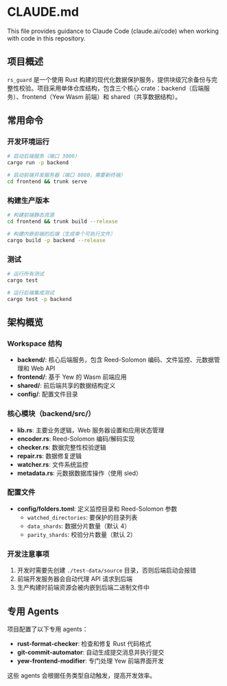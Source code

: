 # CLAUDE.md

This file provides guidance to Claude Code (claude.ai/code) when working with code in this repository.

## 项目概述

`rs_guard` 是一个使用 Rust 构建的现代化数据保护服务，提供块级冗余备份与完整性校验。项目采用单体仓库结构，包含三个核心 crate：backend（后端服务）、frontend（Yew Wasm 前端）和 shared（共享数据结构）。

## 常用命令

### 开发环境运行
```bash
# 启动后端服务（端口 3000）
cargo run -p backend

# 启动前端开发服务器（端口 8080，需要新终端）
cd frontend && trunk serve
```

### 构建生产版本
```bash
# 构建前端静态资源
cd frontend && trunk build --release

# 构建内嵌前端的后端（生成单个可执行文件）
cargo build -p backend --release
```

### 测试
```bash
# 运行所有测试
cargo test

# 运行后端集成测试
cargo test -p backend
```

## 架构概览

### Workspace 结构
- **backend/**: 核心后端服务，包含 Reed-Solomon 编码、文件监控、元数据管理和 Web API
- **frontend/**: 基于 Yew 的 Wasm 前端应用
- **shared/**: 前后端共享的数据结构定义
- **config/**: 配置文件目录

### 核心模块（backend/src/）
- **lib.rs**: 主要业务逻辑，Web 服务器设置和应用状态管理
- **encoder.rs**: Reed-Solomon 编码/解码实现
- **checker.rs**: 数据完整性校验逻辑
- **repair.rs**: 数据修复逻辑
- **watcher.rs**: 文件系统监控
- **metadata.rs**: 元数据数据库操作（使用 sled）

### 配置文件
- **config/folders.toml**: 定义监控目录和 Reed-Solomon 参数
  - `watched_directories`: 要保护的目录列表
  - `data_shards`: 数据分片数量（默认 4）
  - `parity_shards`: 校验分片数量（默认 2）

### 开发注意事项
1. 开发时需要先创建 `./test-data/source` 目录，否则后端启动会报错
2. 前端开发服务器会自动代理 API 请求到后端
3. 生产构建时前端资源会被内嵌到后端二进制文件中

## 专用 Agents

项目配置了以下专用 agents：

- **rust-format-checker**: 检查和修复 Rust 代码格式
- **git-commit-automator**: 自动生成提交消息并执行提交
- **yew-frontend-modifier**: 专门处理 Yew 前端界面开发

这些 agents 会根据任务类型自动触发，提高开发效率。